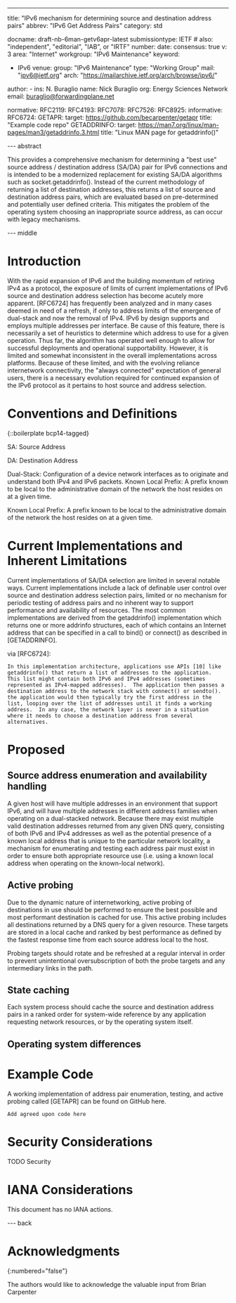 ---
title: "IPv6 mechanism for determining source and destination address pairs"
abbrev: "IPv6 Get Address Pairs"
category: std

docname: draft-nb-6man-getv6apr-latest
submissiontype: IETF  # also: "independent", "editorial", "IAB", or "IRTF"
number:
date:
consensus: true
v: 3
area: "Internet"
workgroup: "IPv6 Maintenance"
keyword:
 - IPv6
venue:
  group: "IPv6 Maintenance"
  type: "Working Group"
  mail: "ipv6@ietf.org"
  arch: "https://mailarchive.ietf.org/arch/browse/ipv6/"

author:
      -
        ins: N. Buraglio
        name: Nick Buraglio
        org: Energy Sciences Network
        email: buraglio@forwardingplane.net

normative:
  RFC2119:
  RFC4193:
  RFC7078:
  RFC7526:
  RFC8925:
informative:
  RFC6724:
  GETAPR:
    target: https://github.com/becarpenter/getapr
    title: "Example code repo"
  GETADDRINFO:
    target: https://man7.org/linux/man-pages/man3/getaddrinfo.3.html
    title: "Linux MAN page for getaddrinfo()"

--- abstract

This provides a comprehensive mechanism for determining a "best use" source address / destination address (SA/DA) pair for IPv6 connections and is intended to be a modernized replacement for existing SA/DA algorithms such as socket.getaddrinfo(). Instead of the current methodology of returning a list of destination addresses, this returns a list of source and destination address pairs, which are evaluated based on pre-determined and potentially user defined criteria. This mitigates the problem of the operating system choosing an inappropriate source address, as can occur with legacy mechanisms.

--- middle

# Introduction

With the rapid expansion of IPv6 and the building momentum of retiring IPv4 as a protocol, the exposure of limits of current implementations of IPv6 source and destination address selection has become acutely more apparent.  [RFC6724] has frequently been analyzed and in many cases deemed in need of a refresh, if only to address limits of the emergence of dual-stack and now the removal of IPv4. IPv6 by design supports and employs multiple addresses per interface. Be cause of this feature, there is necessarily a set of heuristics to determine which address to use for a given operation. Thus far, the algorithm has operated well enough to allow for successful deployments and operational supportability. However, it is limited and somewhat inconsistent in the overall implementations across platforms. Because of these limited, and with the evolving reliance internetwork connectivity, the "always connected" expectation of general users, there is a necessary evolution required for continued expansion of the IPv6 protocol as it pertains to host source and address selection.

# Conventions and Definitions

{::boilerplate bcp14-tagged}

SA: Source Address

DA: Destination Address

Dual-Stack: Configuration of a device network interfaces as to originate and understand both IPv4 and IPv6 packets.
Known Local Prefix: A prefix known to be local to the administrative domain of the network the host resides on at a given time.

Known Local Prefix: A prefix known to be local to the administrative domain of the network the host resides on at a given time.


# Current Implementations and Inherent Limitations

Current implementations of SA/DA selection are limited in several notable ways. Current implementations include a lack of definable user control over source and destination address selection pairs, limited or no mechanism for periodic testing of address pairs and no inherent way to support performance and availability of resources. The most common implementations are derived from the getaddrinfo() implementation which returns one or more addrinfo structures, each of which contains an Internet address that can be specified in a call to bind() or connect() as described in [GETADDRINFO].

 via [RFC6724]:

```
In this implementation architecture, applications use APIs [10] like
getaddrinfo() that return a list of addresses to the application.
This list might contain both IPv6 and IPv4 addresses (sometimes
represented as IPv4-mapped addresses).  The application then passes a
destination address to the network stack with connect() or sendto().
the application would then typically try the first address in the
list, looping over the list of addresses until it finds a working
address.  In any case, the network layer is never in a situation
where it needs to choose a destination address from several
alternatives.
```

# Proposed

## Source address enumeration and availability handling
A given host will have multiple addresses in an environment that support IPv6, and will have multiple addresses in different address families when operating on a dual-stacked network. Because there may exist multiple valid destination addresses returned from any given DNS query, consisting of both IPv6 and IPv4 addresses as well as the potential presence of a known local address that is unique to the particular network locality, a mechanism for enumerating and testing each address pair must exist in order to ensure both appropriate resource use (i.e. using a known local address when operating on the known-local network).

## Active probing
Due to the dynamic nature of internetworking, active probing of destinations in use should be performed to ensure the best possible and most performant destination is cached for use. This active probing includes all destinations returned by a DNS query for a given resource. These targets are stored in a local cache and ranked by best performance as defined by the fastest response time from each source address local to the host.

Probing targets should rotate and be refreshed at a regular interval in order to prevent unintentional oversubscription of both the probe targets and any intermediary links in the path.

## State caching
Each system process should cache the source and destination address pairs in a ranked order for system-wide reference by any application requesting network resources, or by the operating system itself.

## Operating system differences

# Example Code
A working implementation of address pair enumeration, testing, and active probing called [GETAPR] can be found on GitHub here.

```
Add agreed upon code here
```

# Security Considerations

TODO Security


# IANA Considerations

This document has no IANA actions.

--- back

# Acknowledgments
{:numbered="false"}

The authors would like to acknowledge the valuable input from Brian Carpenter
